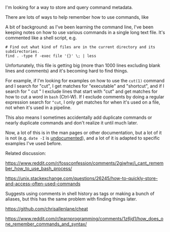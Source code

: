 I'm looking for a way to store and query command metadata.

There are lots of ways to help remember how to use commands, like 

A bit of background: as I've been learning the command line, I've been keeping notes on how to use various commands in a single long text file. It's commented like a shell script, e.g.

    # Find out what kind of files are in the current directory and its subdirectories.
    find . -type f -exec file '{}' \; | less

Unfortunately, this file is getting big (more than 1000 lines excluding blank lines and comments) and it's becoming hard to find things.

For example, if I'm looking for examples on how to use the `cut(1)` command and I search for "cut", I get matches for "executable" and "shortcut", and if I search for " cut " I exclude lines that start with "cut" and get matches for how to cut a word in `bash` (Ctrl-W). If I exclude comments by doing a regular expression search for `^cut`, I only get matches for when it's used on a file, not when it's used in a pipeline.

This also means I sometimes accidentally add duplicate commands or nearly duplicate commands and don't realize it until much later.

Now, a lot of this is in the man pages or other documentation, but a lot of it is not (e.g. `date -I` is [undocumented](https://lists.gnu.org/archive/html/bug-coreutils/2006-01/msg00155.html)), and a lot of it is adapted to specific examples I've used before.

Related discussion:

https://www.reddit.com/r/fossconfession/comments/2gjwhw/i_cant_remember_how_to_use_bash_process/

https://unix.stackexchange.com/questions/26245/how-to-quickly-store-and-access-often-used-commands

Suggests using comments in shell history as tags or making a bunch of aliases, but this has the same problem with finding things later.

https://github.com/chrisallenlane/cheat

https://www.reddit.com/r/learnprogramming/comments/1z6jd1/how_does_one_remember_commands_and_syntax/